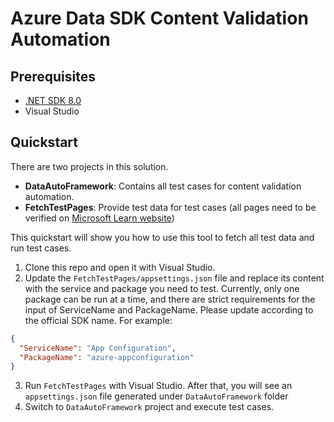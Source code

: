 # Azure Data SDK Content Validation Automation

## Prerequisites

- [.NET SDK 8.0](https://dotnet.microsoft.com/download/dotnet/8.0)
- Visual Studio

## Quickstart

There are two projects in this solution.

- **DataAutoFramework**: Contains all test cases for content validation automation.
- **FetchTestPages**: Provide test data for test cases (all pages need to be verified on [Microsoft Learn website](https://learn.microsoft.com/en-us/python/api/overview/azure/?view=azure-python))

This quickstart will show you how to use this tool to fetch all test data and run test cases.

1. Clone this repo and open it with Visual Studio.
2. Update the `FetchTestPages/appsettings.json` file and replace its content with the service and package you need to test. Currently, only one package can be run at a time, and there are strict requirements for the input of ServiceName and PackageName. Please update according to the official SDK name. For example:
```json
{
  "ServiceName": "App Configuration",
  "PackageName": "azure-appconfiguration"
}
```
3. Run `FetchTestPages` with Visual Studio. After that, you will see an `appsettings.json` file generated under `DataAutoFramework` folder
4. Switch to `DataAutoFramework` project and execute test cases.
